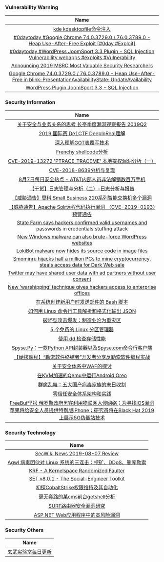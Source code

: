 ###  						       							Vulnerability Warning

|                             Name                             |
| :----------------------------------------------------------: |
|[kde kdesktopfile命令注入](https://www.seebug.org/vuldb/ssvid-98055)|
|[#0daytoday #Google Chrome 74.0.3729.0 / 76.0.3789.0 - Heap Use-After-Free Exploit [#0day #Exploit]](http://0day.today/exploits/33087)|
|[#0daytoday #WordPress JoomSport 3.3 Plugin - SQL Injection Vulnerability webapps #exploits #Vulnerability](http://0day.today/exploits/33086)|
|[Announcing 2019 MSRC Most Valuable Security Researchers](https://msrc-blog.microsoft.com/2019/08/07/announcing-2019-msrc-most-valuable-security-researchers/)|
|[Google Chrome 74.0.3729.0 / 76.0.3789.0 - Heap Use-After-Free in blink::PresentationAvailabilityState::UpdateAvailability](https://www.exploit-db.com/exploits/47211)|
|[ WordPress Plugin JoomSport 3.3 - SQL Injection](https://www.exploit-db.com/exploits/47210)|

### 						        							Security Information
|                             Name                                    |
| :----------------------------------------------------------: |
|[关于安全与业务关系的思考  长亭季度漏洞观察报告 2019Q2](https://www.anquanke.com/post/id/183502)|
|[2019 国际赛 De1CTF DeepInReal题解](https://www.anquanke.com/post/id/183507)|
|[深入理解GOT表覆写技术](https://www.anquanke.com/post/id/183370)|
|[Frenchy shellcode分析](https://www.anquanke.com/post/id/183291)|
|[CVE-2019-13272  'PTRACE_TRACEME' 本地提权漏洞分析（一）](https://www.anquanke.com/post/id/183438)|
|[CVE-2018-8639分析与复现](https://www.anquanke.com/post/id/183358)|
|[8月7日每日安全热点 - AT&T内部人员非法解锁数百万手机](https://www.anquanke.com/post/id/183601)|
|[【干货】日志管理与分析（二）–日志分析与报告](https://www.secpulse.com/archives/110423.html)|
|[【威胁通告】思科 Small Business 220系列智能交换机多个漏洞](http://blog.nsfocus.net/cve-2019-1912cve-2019-1913cve-2019-1914/)|
|[【威胁通告】Apache Solr远程代码执行漏洞 （CVE-2019-0193）预警通告](http://blog.nsfocus.net/cve-2019-0193/)|
|[State Farm says hackers confirmed valid usernames and passwords in credentials stuffing attack](https://www.zdnet.com/article/state-farm-says-hackers-confirmed-valid-usernames-and-passwords-in-credentials-stuffing-attack/#ftag=RSSbaffb68)|
|[New Windows malware can also brute-force WordPress websites](https://www.zdnet.com/article/new-windows-malware-can-also-brute-force-wordpress-websites/#ftag=RSSbaffb68)|
|[LokiBot malware now hides its source code in image files](https://www.zdnet.com/article/lokibot-information-stealer-now-hides-malware-in-image-files/#ftag=RSSbaffb68)|
|[Smominru hijacks half a million PCs to mine cryptocurrency, steals access data for Dark Web sale](https://www.zdnet.com/article/new-cryptojacking-campaign-strikes-half-a-million-pcs/#ftag=RSSbaffb68)|
|[Twitter may have shared user data with ad partners without user consent](https://www.zdnet.com/article/twitter-may-have-shared-user-data-with-ad-partners-without-user-consent/#ftag=RSSbaffb68)|
|[New ‘warshipping’ technique gives hackers access to enterprise offices](https://www.zdnet.com/article/new-warshipping-technique-gives-hackers-access-to-enterprise-offices/#ftag=RSSbaffb68)|
|[在系统创建新用户时发送邮件的 Bash 脚本](https://linux.cn/article-11199-1.html?utm_source=rss&utm_medium=rss)|
|[如何用 Linux 命令行工具解析和格式化输出 JSON](https://linux.cn/article-11198-1.html?utm_source=rss&utm_medium=rss)|
|[破坏型攻击爆发：制造业沦为重灾区](https://linux.cn/article-11197-1.html?utm_source=rss&utm_medium=rss)|
|[5 个免费的 Linux 分区管理器](https://linux.cn/article-11196-1.html?utm_source=rss&utm_medium=rss)|
|[使用 dd 检查存储性能](https://linux.cn/article-11195-1.html?utm_source=rss&utm_medium=rss)|
|[Spyse.Py：一款Python API封装器以及Spyse.com命令行客户端](https://www.freebuf.com/sectool/209001.html)|
|[【硬核课程】“勒索软件终结者”开发者分享反勒索软件编程实战](https://www.freebuf.com/open/210627.html)|
|[关于安全体系中WAF的探讨](https://www.freebuf.com/articles/es/209756.html)|
|[在KVM加速的Qemu中运行Android Oreo](https://www.freebuf.com/articles/terminal/209406.html)|
|[群魔乱舞：五大国产病毒家族的末日收割](https://www.freebuf.com/articles/system/209855.html)|
|[零信任安全体系架构和实践](https://www.freebuf.com/articles/security-management/209821.html)|
|[FreeBuf早报  俄罗斯政府黑客利用物联网入侵网络；为寻找iOS漏洞 苹果将给安全人员提供特别版iPhone；研究员将在Black Hat 2019上展示5G伪基站技术](https://www.freebuf.com/news/210583.html)|

### 						        							Security  Technology
|                             Name                                    |
| :----------------------------------------------------------: |
|[SecWiki News 2019-08-07 Review](http://www.sec-wiki.com/?2019-08-07)|
|[Agwl 病毒团伙对 Linux 系统的三连击：挖矿、DDoS、删库勒索](https://paper.seebug.org/1005/)|
|[KRF - A Kernelspace Randomized Faulter](http://www.kitploit.com/2019/08/krf-kernelspace-randomized-faulter.html)|
|[SET v8.0.1 - The Social-Engineer Toolkit](http://www.kitploit.com/2019/08/set-v801-social-engineer-toolkit.html)|
|[初探CobaltStrike权限维持及其自动化](http://xz.aliyun.com/t/5881)|
|[毫无套路的某cms前台getshell分析](http://xz.aliyun.com/t/5873)|
|[SURF路由器安全漏洞研究](http://xz.aliyun.com/t/5884)|
|[ASP.NET Web应用程序中的高风险漏洞](http://xz.aliyun.com/t/5883)|

### 						        							Security  Others
|                             Name                                    |
| :----------------------------------------------------------: |
|[玄武实验室每日更新](https://weibo.com/p/1006065582522936/wenzhang?from=page_100606_profile&wvr=6&mod=wenzhangmore)|

